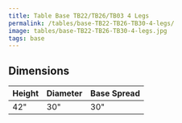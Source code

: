 ```yaml
---
title: Table Base TB22/TB26/TB03 4 Legs
permalink: /tables/base-TB22-TB26-TB30-4-legs/
image: tables/base-TB22-TB26-TB30-4-legs.jpg
tags: base
---
```





## Dimensions

Height | Diameter | Base Spread
-------|----------|------------
42"    | 30"      | 30"